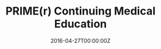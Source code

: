 ---
date: '2016-04-27T00:00:00Z'
external_link: https://web.archive.org/web/20210616160440/https://primeinc.org/?utm_medium=mptcme
image:
  focal_point: Smart
original_link: https://www.medpagetoday.org/pulmonology/smoking/68510
summary: Welcome to PRIME Education! PRIME is an award-winning CME/CE provider that
  has enabled its sister site, MedPage Today, to broaden its content while still providing
  users with a wide range of CME/CE activities in a variety of formats. MedPage is
  no longer producing CME/CE content, but you can satisfy your requirements and stay
  up to date on the latest evidence by registering with PRIME and creating an account
  free of charge.
title: PRIME(r) Continuing Medical Education
---